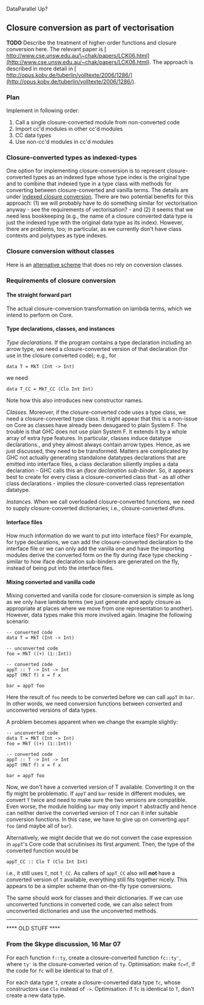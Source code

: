 
DataParallel Up?


## Closure conversion as part of vectorisation



**TODO** Describe the treatment of higher-order functions and closure conversion here. The relevant paper is [
http://www.cse.unsw.edu.au/\~chak/papers/LCK06.html](http://www.cse.unsw.edu.au/~chak/papers/LCK06.html). The approach is described in more detail in [
http://opus.kobv.de/tuberlin/volltexte/2006/1286/](http://opus.kobv.de/tuberlin/volltexte/2006/1286/).


### Plan



Implement in following order:


1. Call a single closure-converted module from non-converted code
1. Import cc'd modules in other cc'd modules
1. CC data types
1. Use non-cc'd modules in cc'd modules

### Closure-converted types as indexed-types



One option for implementing closure-conversion is to represent closure-converted types as an indexed type whose type index is the original type and to combine that indexed type in a type class with methods for converting between closure-converted and vanilla terms.  The details are under [indexed closure conversion](data-parallel/closure-conversion/indexed).  There are two potential benefits for this approach: (1) we will probably have to do something similar for vectorisation anyway - see the requirements of vectorisation? - and (2) it seems that we need less bookkeeping (e.g., the name of a closure converted data type is just the indexed type with the original data type as its index).  However, there are problems, too; in particular, as we currently don't have class contexts and polytypes as type indexes.


### Closure conversion without classes



Here is an [alternative scheme](data-parallel/closure-conversion/class-less) that does no rely on conversion classes.


### Requirements of closure conversion


#### The straight forward part



The actual closure-conversion transformation on lambda terms, which we intend to perform on Core.


#### Type declarations, classes, and instances



*Type declarations.*
If the program contains a type declaration including an arrow type, we need a closure-converted version of that declaration (for use in the closure converted code); e.g., for


```wiki
data T = MkT (Int -> Int)
```


we need


```wiki
data T_CC = MkT_CC (Clo Int Int)
```


Note how this also introduces new constructor names.



*Classes.*
Moreover, if the closure-converted code uses a type class, we need a closure-converted type class.  It might appear that this is a non-issue on Core as classes have already been desugared to plain System F.  The trouble is that GHC does not use plain System F.  It extends it by a whole array of extra type features.  In particular, classes induce datatype declarations., and yhey almost always contain arrow types.  Hence, as we just discussed, they need to be transformed.  Matters are complicated by GHC not actually generating standalone datatypes declarations that are emitted into interface files, a class declaration siliently implies a data declaration - GHC calls this an *iface declaration sub-binder*.  So, it appears best to create for every class a closure-converted class that - as all other class declarations - implies the closure-converted class representation datatype.



*Instances.*
When we call overloaded closure-converted functions, we need to supply closure-converted dictionaries; i.e., closure-converted dfuns.  


#### Interface files



How much information do we want to put into interface files?  For example, for type declarations, we can add the closure-converted declaration to the interface file or we can only add the vanilla one and have the importing modules derive the converted form on the fly during iface type checking - similar to how iface declaration sub-binders are generated on the fly, instead of being put into the interface files.


#### Mixing converted and vanilla code



Mixing converted and vanilla code for closure-conversion is simple as long as we only have lambda terms (we just generate and apply closure as appropriate at places where we move from one representation to another).  However, data types make this more involved again.  Imagine the following scenario:


```wiki
-- converted code
data T = MkT (Int -> Int)

-- unconverted code
foo = MkT ((+) (1::Int))

-- converted code
appT :: T -> Int -> Int
appT (MkT f) x = f x

bar = appT foo
```


Here the result of `foo` needs to be converted before we can call `appT` in `bar`.  In other words, we need conversion functions between converted and unconverted versions of data types.



A problem becomes apparent when we change the example slightly:


```wiki
-- unconverted code
data T = MkT (Int -> Int)
foo = MkT ((+) (1::Int))

-- converted code
appT :: T -> Int -> Int
appT (MkT f) x = f x

bar = appT foo
```


Now, we don't have a converted version of T available.  Converting it on the fly might be problematic.  If `appT` and `bar` reside in different modules, we convert `T` twice and need to make sure the two versions are compatible.  Even worse, the module holding `bar` may only import `T` abstractly and hence can neither derive the converted version of `T` nor can it infer  suitable conversion functions.  In this case, we have to give up on converting `appT foo` (and maybe all of `bar`).



Alternatively, we might decide that we do not convert the case expression in `appT`'s Core code that scrutinises its first argument.  Then, the type of the converted function would be


```wiki
appT_CC :: Clo T (Clo Int Int)
```


i.e., it still uses `T`, not `T_CC`.  As callers of `appT_CC` also will **not** have a converted version of `T` available, everything still fits together nicely.  This appears to be a simpler scheme than on-the-fly type conversions.



The same should work for classes and their dictionaries.  If we can use unconverted functions in converted code, we can also select from unconverted dictionaries and use the unconverted methods.


---



**** OLD STUFF ****


### From the Skype discussion, 16 Mar 07



For each function `f::ty`, create a closure-converted function `fc::ty'`, where `ty'` is the closure-converted verion of `ty`.
Optimisation: make `fc=f`, if the code for `fc` will be identical to that of `f`.  



For each data type `T`, create a closure-converted data type `Tc`, whose constructors use `Clo` instead of `->`.  Optimisation: if `Tc` is identical to `T`, don't create a new data type.


